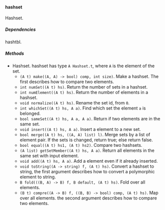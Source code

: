 #### hashset

Hashset.

##### Dependencies

hashtbl.

##### Methods

- Hashset. hashset has type `A Hashset.t`, where `A` is the element of the set.
    + `(A t) make((A, A) -> bool) comp, int size)`. Make a hashset. The first describes how to compare two elements.
    + `int numSet((A t) hs)`. Return the number of sets in a hashset.
    + `int numElement((A t) hs)`. Return the number of elements in a hashset.
    + `void normalize((A t) hs)`. Rename the set id, from `0`.
    + `int whichSet((A t) hs, A a)`. Find which set the element `a` is belonged.
    + `bool sameSet((A t) hs, A a, A a)`. Return if two elements are in the same set.
    + `void insert((A t) hs, A a)`. Insert a element to a new set.
    + `bool merge((A t) hs, ((A, A) list) l)`. Merge sets by a list of element pair. If the sets is changed, return true; else return false.
    + `bool equal((A t) hs1, (A t) hs2)`. Compare two hashsets.
    + `(A list) getSetMember((A t) hs, A a)`. Return all elements in the same set with input element.
    + `void add((A t) hs, A a)`. Add a element even if it already inserted.
    + `void toString((A -> string) f, (A t) hs)`. Convert a hashset to string, the first argument describes how to convert a polymorphic element to string.
    + `B fold(((B, A) -> B) f, B default, (A t) hs)`. Fold over all elements.
    + `(B t) compre((A -> B) f, ((B, B) -> bool) comp, (A t) hs)`. Map over all elements. the second argument describes how to compare two elements.
